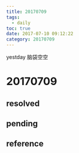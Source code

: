 ```yaml
---
title: 20170709
tags:
  - daily
toc: true
date: 2017-07-10 09:12:22
category: 20170709
---
```

yestday 脑袋空空 
<!--more-->

# 20170709

## resolved

## pending

## reference
